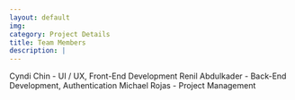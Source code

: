 ```yaml
---
layout: default
img: 
category: Project Details
title: Team Members
description: |
---
```

Cyndi Chin - UI / UX, Front-End Development
Renil Abdulkader - Back-End Development, Authentication
Michael Rojas - Project Management

